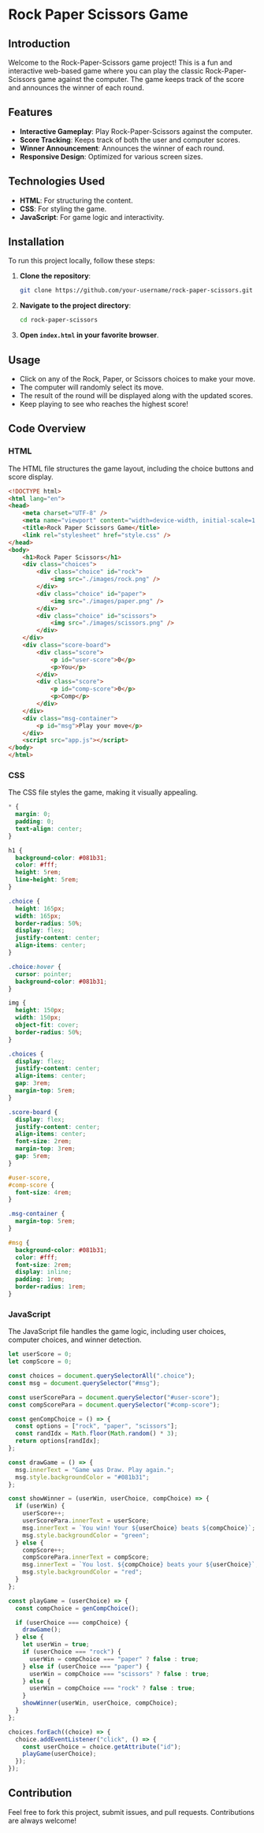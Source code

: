 # Rock Paper Scissors Game

## Introduction

Welcome to the Rock-Paper-Scissors game project! This is a fun and interactive web-based game where you can play the classic Rock-Paper-Scissors game against the computer. The game keeps track of the score and announces the winner of each round.

## Features

- **Interactive Gameplay**: Play Rock-Paper-Scissors against the computer.
- **Score Tracking**: Keeps track of both the user and computer scores.
- **Winner Announcement**: Announces the winner of each round.
- **Responsive Design**: Optimized for various screen sizes.

## Technologies Used

- **HTML**: For structuring the content.
- **CSS**: For styling the game.
- **JavaScript**: For game logic and interactivity.

## Installation

To run this project locally, follow these steps:

1. **Clone the repository**:
    ```bash
    git clone https://github.com/your-username/rock-paper-scissors.git
    ```
2. **Navigate to the project directory**:
    ```bash
    cd rock-paper-scissors
    ```
3. **Open `index.html` in your favorite browser**.

## Usage

- Click on any of the Rock, Paper, or Scissors choices to make your move.
- The computer will randomly select its move.
- The result of the round will be displayed along with the updated scores.
- Keep playing to see who reaches the highest score!

## Code Overview

### HTML

The HTML file structures the game layout, including the choice buttons and score display.

```html
<!DOCTYPE html>
<html lang="en">
<head>
    <meta charset="UTF-8" />
    <meta name="viewport" content="width=device-width, initial-scale=1.0" />
    <title>Rock Paper Scissors Game</title>
    <link rel="stylesheet" href="style.css" />
</head>
<body>
    <h1>Rock Paper Scissors</h1>
    <div class="choices">
        <div class="choice" id="rock">
            <img src="./images/rock.png" />
        </div>
        <div class="choice" id="paper">
            <img src="./images/paper.png" />
        </div>
        <div class="choice" id="scissors">
            <img src="./images/scissors.png" />
        </div>
    </div>
    <div class="score-board">
        <div class="score">
            <p id="user-score">0</p>
            <p>You</p>
        </div>
        <div class="score">
            <p id="comp-score">0</p>
            <p>Comp</p>
        </div>
    </div>
    <div class="msg-container">
        <p id="msg">Play your move</p>
    </div>
    <script src="app.js"></script>
</body>
</html>
```

### CSS

The CSS file styles the game, making it visually appealing.

```css
* {
  margin: 0;
  padding: 0;
  text-align: center;
}

h1 {
  background-color: #081b31;
  color: #fff;
  height: 5rem;
  line-height: 5rem;
}

.choice {
  height: 165px;
  width: 165px;
  border-radius: 50%;
  display: flex;
  justify-content: center;
  align-items: center;
}

.choice:hover {
  cursor: pointer;
  background-color: #081b31;
}

img {
  height: 150px;
  width: 150px;
  object-fit: cover;
  border-radius: 50%;
}

.choices {
  display: flex;
  justify-content: center;
  align-items: center;
  gap: 3rem;
  margin-top: 5rem;
}

.score-board {
  display: flex;
  justify-content: center;
  align-items: center;
  font-size: 2rem;
  margin-top: 3rem;
  gap: 5rem;
}

#user-score,
#comp-score {
  font-size: 4rem;
}

.msg-container {
  margin-top: 5rem;
}

#msg {
  background-color: #081b31;
  color: #fff;
  font-size: 2rem;
  display: inline;
  padding: 1rem;
  border-radius: 1rem;
}
```

### JavaScript

The JavaScript file handles the game logic, including user choices, computer choices, and winner detection.

```javascript
let userScore = 0;
let compScore = 0;

const choices = document.querySelectorAll(".choice");
const msg = document.querySelector("#msg");

const userScorePara = document.querySelector("#user-score");
const compScorePara = document.querySelector("#comp-score");

const genCompChoice = () => {
  const options = ["rock", "paper", "scissors"];
  const randIdx = Math.floor(Math.random() * 3);
  return options[randIdx];
};

const drawGame = () => {
  msg.innerText = "Game was Draw. Play again.";
  msg.style.backgroundColor = "#081b31";
};

const showWinner = (userWin, userChoice, compChoice) => {
  if (userWin) {
    userScore++;
    userScorePara.innerText = userScore;
    msg.innerText = `You win! Your ${userChoice} beats ${compChoice}`;
    msg.style.backgroundColor = "green";
  } else {
    compScore++;
    compScorePara.innerText = compScore;
    msg.innerText = `You lost. ${compChoice} beats your ${userChoice}`;
    msg.style.backgroundColor = "red";
  }
};

const playGame = (userChoice) => {
  const compChoice = genCompChoice();

  if (userChoice === compChoice) {
    drawGame();
  } else {
    let userWin = true;
    if (userChoice === "rock") {
      userWin = compChoice === "paper" ? false : true;
    } else if (userChoice === "paper") {
      userWin = compChoice === "scissors" ? false : true;
    } else {
      userWin = compChoice === "rock" ? false : true;
    }
    showWinner(userWin, userChoice, compChoice);
  }
};

choices.forEach((choice) => {
  choice.addEventListener("click", () => {
    const userChoice = choice.getAttribute("id");
    playGame(userChoice);
  });
});
```

## Contribution

Feel free to fork this project, submit issues, and pull requests. Contributions are always welcome!
